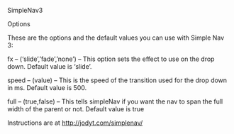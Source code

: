 SimpleNav3

Options

These are the options and the default values you can use with Simple Nav 3:

fx – (‘slide’,’fade’,’none’) – This option sets the effect to use on the drop down. Default value is ‘slide’.

speed – (value) – This is the speed of the transition used for the drop down in ms. Default value is 500.

full – (true,false) – This tells simpleNav if you want the nav to span the full width of the parent or not. Default value is true

Instructions are at http://jodyt.com/simplenav/
